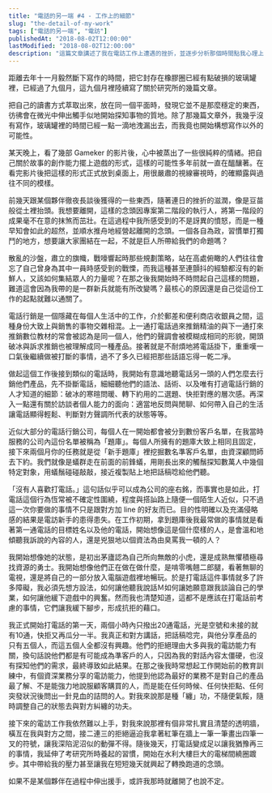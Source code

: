 ```yaml
---
title: "電話的另一端 #4 - 工作上的細節"
slug: "the-detail-of-my-work"
tags: ["電話的另一端", "電訪"]
publishedAt: "2018-08-02T12:00:00"
lastModified: "2018-08-02T12:00:00"
description: "這篇文章講述了我在電訪工作上遭遇的挫折，並逐步分析那個時間點我心理上的壓力，最後擴及對「電訪」這件事的思考"
---
```


距離去年十一月毅然斷下寫作的時間，把它封存在橡膠圈已經有點破損的玻璃罐裡，已經過了九個月，這九個月裡陸續寫了關於研究所的幾篇文章。

把自己的讀書方式萃取出來，放在同一個平面時，發現它並不是那麼穩定的東西，彷彿會在微光中伸出觸手似地開始探知事物的質地。除了那幾篇文章外，我幾乎沒有寫作，玻璃罐裡的時間已經一點一滴地洩漏出去，而我竟也開始構想寫作以外的可能性。

某天晚上，看了幾部 Gameker 的影片後，心中被蒸出了一些很純粹的情緒。把自己關於故事的創作能力擺上遊戲的形式，這樣的可能性多年前就一直在醞釀著。在看完影片後把這樣的形式正式放到桌面上，用很嚴肅的視線審視時，的確顯露與過往不同的模樣。

前幾天跟某個夥伴徹夜長談後獲得的一些東西，隨著連日的挫折的滋潤，像是豆苗般從土裡抬頭。我想要離開，這樣的念頭因專案第二階段的執行人，將第一階段的成果毫不在意的抹煞而茁壯。在這過程中我所感受到的不是訝異的憤怒，而是一種早知會如此的超然，並順水推舟地經營起離開的念頭。一個各自為政，習慣單打獨鬥的地方，想要讓大家團結在一起，不就是巨人所帶給我們的命題嗎？

散亂的沙盤，肅立的旗幟，戰嚎響起時那些規劃策略，站在高處俯瞰的人們往往會忘了自己曾身為其中一員時感受到的戰慄，而我這種甚至連顫抖的經驗都沒有的新鮮人，又該如何集結眾人的力量呢？在那之後我開始時不時問起自己這樣的問題，難道這會因為我帶的是一群新兵就能有所改變嗎？最核心的原因還是自己從這份工作的起點就難以通關了。

電話行銷是一個隱藏在每個人生活中的工作，介於郵差和便利商店收銀員之間，這種身份大致上與銷售的事物交雜相混。上一通打電話過來推銷精油的與下一通打來推銷數位教材的常會被認為是同一個人，他們的聲調會被模糊成相同的形貌，開頭破冰與訴求推銷也被理解成同一種產品。接著就是不耐煩地將電話掛下，重重嘆一口氣後繼續做被打斷的事情，過不了多久已經把那些話語忘得一乾二凈。

做起這個工作後接到類似的電話時，我開始有意識地聽電話另一頭的人們怎麼去行銷他們產品，先不掛斷電話，細細聽他們的語法、話術、以及唯有打過電話行銷的人才知道的細節：破冰的寒暄問暖、轉下約用的二選題、快拒對應的層次感。再深入一點還有關於訪談者個人能力的面向：適當地反問與閒聊、如何帶入自己的生活讓電話顯得輕鬆、判斷對方聲調所代表的狀態等等。

近似大部分的電話行銷公司，每個人在一開始都會被分到數份客戶名單，在我當時服務的公司內這份名單被稱為「題庫」。每個人所擁有的題庫大致上相同且固定，接下來兩個月你的任務就是從「新手題庫」裡挖掘數名準客戶名單，由資深顧問師去下約。我們就像是蟻群走在前面的前鋒蟻，用剛長出來的觸鬚探知數萬人中幾個特定對象，用蟻鬚碰碰敲敲，接近複製貼上地把話稿唸給他們聽。

「沒有人喜歡打電話。」這句話似乎可以成為公司的座右銘，而事實也是如此，打電話這個行為恆常被不確定性圍繞，程度與搭訕路上隨便一個陌生人近似，只不過這一次你要做的事情不只是跟對方加 line 的好友而已。目的性明確以及充滿侵略感的結果是電訪新手的患得患失。在工作初期，拿到題庫後我最常做的事情就是看著第一通電話的目標姓名以及他的電話，開始想像這是個什麼樣的人，是會溫和地傾聽我訴說的內容的人，還是兇狠地以個資法為由臭罵我一頓的人？

我開始想像她的狀態，是初出茅廬認為自己所向無敵的小虎，還是成熟無懼積極尋找資源的勇士。我開始想像他們正在做在做什麼，是啃零嘴翹二郎腿，看著無聊的電視，還是將自己的一部分放入電腦遊戲裡地暢玩。於是打電話這件事情就多了許多障礙，我必須先想方設法，如何讓他聽我說話Ｍ如何讓她願意跟我談論自己的學業，如何讓他緩下遊戲中的興奮。然而我也清楚知道，這都不是應該在打電話前考慮的事情，它們讓我緩下腳步，形成抗拒的藉口。

我正式開始打電話的第一天，兩個小時內只撥出20通電話，光是空號和未接的就有10通，快拒又再瓜分一半。我真正和對方講話，把話稿唸完，與他分享產品的只有五個人，而這五個人全都沒有興趣。他們的拒絕理由大多與我的電訪能力有關，換句話說他們都是有可能成為準客戶的人，只因為我的對話內容太僵硬，也沒有探知他們的需求，最終導致如此結果。在那之後我時常想起工作開始前的教育訓練中，有個資深業務分享的電訪能力，他提到他認為最好的業務不是對自己的產品最了解、不是能強力地說服顧客購買的人，而是能在任何時候、任何快拒點、任何突發狀況後問出一針見血的詰問的人。對我來說那是種「纏」功，不隨便氣餒，隨時調整自己的狀態去與對方糾纏的功夫。

接下來的電訪工作我依然難以上手，對我來說那裡有個非常扎實且清楚的透明牆，橫亙在我與對方之間，接二連三的拒絕逼迫我拿著紅筆在牆上一筆一筆畫出四筆一叉的符號，讓我深陷泥沼似的動彈不得。隨後幾天，打電話變成足以讓我猶豫再三的事情，我延伸了考研究所時養起的習慣，開始在水利大樓巨大的電梯間繞圈踱步。其中帶給我的壓力甚至讓我在短短幾天就興起了轉換跑道的念頭。

如果不是某個夥伴在過程中伸出援手，或許我那時就離開了也說不定。